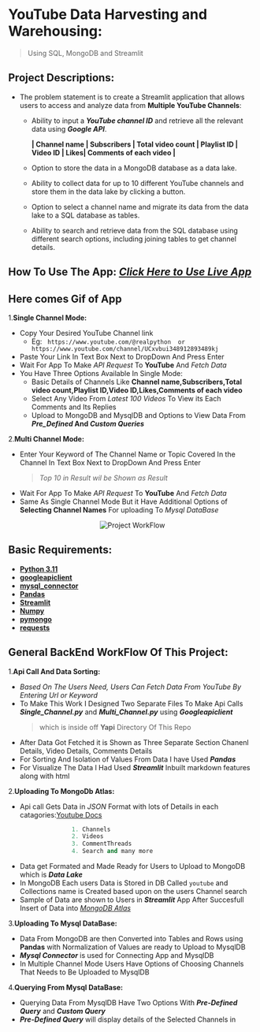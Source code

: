 # YouTube Data Harvesting and Warehousing:
  > Using SQL, MongoDB and Streamlit

## Project Descriptions:

- The problem statement is to create a Streamlit application that allows users to access and analyze data from __Multiple YouTube Channels__:
   
   - Ability to input a _**YouTube channel ID**_ and retrieve all the relevant data using _**Google API**_.
  
        __| Channel name | Subscribers | Total video count | Playlist ID | Video ID | Likes| Comments of each video |__
     
   - Option to store the data in a MongoDB database as a data lake.
   - Ability to collect data for up to 10 different YouTube channels and store them in the data lake by clicking a button.
   - Option to select a channel name and migrate its data from the data lake to a SQL database as tables.
   - Ability to search and retrieve data from the SQL database using different search options, including joining tables to get channel details.

## How To Use The App: _[Click Here to Use Live App](https://pnraj-youtube-data-harvesting-and-warehousingyoutubeapi-9xleb8.streamlit.app/)_
## Here comes Gif of App 
1.__Single Channel Mode:__

  - Copy Your Desired YouTube Channel link 
      - Eg:  ` https://www.youtube.com/@realpython  or  https://www.youtube.com/channel/UCxvbui348912893489kj`
  - Paste Your Link In Text Box Next to DropDown And Press Enter
  - Wait For App To Make _API Request_ To **YouTube** And _Fetch Data_
  - You Have Three Options Available In Single Mode:
      - Basic Details of Channels Like  __Channel name,Subscribers,Total video count,Playlist ID,Video ID,Likes,Comments of each video__
      - Select Any Video From _Latest 100 Videos_ To View its Each Comments and Its Replies
      - Upload to MongoDB and MysqlDB and Options to View Data From **_Pre_Defined_ And _Custom Queries_** 
  
 2.__Multi Channel Mode:__
 
   - Enter Your Keyword of The Channel Name or Topic Covered In the Channel In Text Box Next to DropDown And Press Enter
      > _Top 10 in Result wil be Shown as Result_
   - Wait For App To Make _API Request_ To **YouTube** And _Fetch Data_
   - Same As Single Channel Mode But it Have Additional Options of **Selecting Channel Names** For uploading To _Mysql DataBase_
 
 <p align="center">
  <img src="https://github.com/pnraj/Projects/assets/29162796/72ee83a0-501d-4fae-b474-bd42fb49e101" alt="Project WorkFlow">
 </p>
 
 ## Basic Requirements:

- __[Python 3.11](https://www.google.com/search?q=docs.python.org)__
- __[googleapiclient](https://www.google.com/search?q=googleapiclient+python)__ 
- __[mysql_connector](https://www.google.com/search?q=mysql+connector)__ 
- __[Pandas](https://www.google.com/search?q=python+pandas)__
- __[Streamlit](https://www.google.com/search?q=python+streamlit)__
- __[Numpy](https://www.google.com/search?q=numpy)__ 
- __[pymongo](https://www.google.com/search?q=pymongo)__
- __[requests](https://www.google.com/search?q=requests)__

## General BackEnd WorkFlow Of This Project:
1.__Api Call And Data Sorting:__

  - _Based On The Users Need, Users Can Fetch Data From YouTube By Entering Url or Keyword_ 
  - To Make This Work I Designed Two Separate Files To Make Api Calls **_Single_Channel.py_** and **_Multi_Channel.py_** using **_Googleapiclient_**
      > which is inside off __Yapi__ Directory Of This Repo
  - After Data Got Fetched it is Shown as Three Separate Section Chanenl Details, Video Details, Comments Details
  - For Sorting And Isolation of Values From Data I have Used **_Pandas_** 
  - For Visualize The Data I Had Used **_Streamlit_** Inbuilt markdown features along with html 
  
2.__Uploading To MongoDb Atlas:__
    
  - Api call Gets Data in _JSON_ Format with lots of Details in each catagories:[Youtube Docs](https://developers.google.com/youtube/v3/docs/)
  
  ``` py
                    1. Channels
                    2. Videos 
                    3. CommentThreads
                    4. Search and many more
  ```
  - Data get Formated and Made Ready for Users to Upload to MongoDB which is **_Data Lake_** 
  - In MongoDB Each users Data is Stored in DB Called `youtube` and Collections name is Created based upon on the users Channel search
  - Sample of Data are shown to Users in **_Streamlit_** App After Succesfull Insert of Data into _[MongoDB Atlas](https://mongodb.com/)_

3.__Uploading To Mysql DataBase:__

   - Data From MongoDB are then Converted into Tables and Rows using __Pandas__ with Normalization of Values are ready to Upload to MysqlDB
   - **_Mysql Connector_** is used for Connecting App and MysqlDB 
   - In Multiple Channel Mode Users Have Options of Choosing Channels That Needs to Be Uploaded to MysqlDB

4.__Querying From Mysql DataBase:__

   - Querying Data From MysqlDB Have Two Options With **_Pre-Defined Query_** and **_Custom Query_**
   - **_Pre-Defined Query_** will display details of the Selected Channels in 


